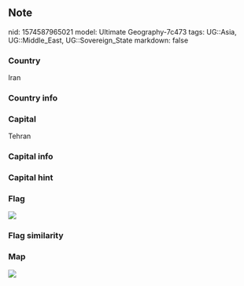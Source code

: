 ## Note
nid: 1574587965021
model: Ultimate Geography-7c473
tags: UG::Asia, UG::Middle_East, UG::Sovereign_State
markdown: false

### Country
Iran

### Country info


### Capital
Tehran

### Capital info


### Capital hint


### Flag
<img src="ug-flag-iran.svg">

### Flag similarity


### Map
<img src="ug-map-iran.png">
